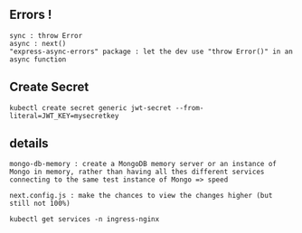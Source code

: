 

## Errors !
    sync : throw Error
    async : next()
    "express-async-errors" package : let the dev use "throw Error()" in an async function 


## Create Secret
    kubectl create secret generic jwt-secret --from-literal=JWT_KEY=mysecretkey

## details

    mongo-db-memory : create a MongoDB memory server or an instance of Mongo in memory, rather than having all thes different services connecting to the same test instance of Mongo => speed

    next.config.js : make the chances to view the changes higher (but still not 100%)

    kubectl get services -n ingress-nginx